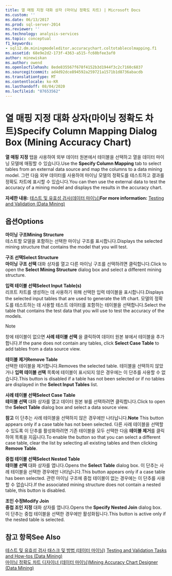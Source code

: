 ```yaml
---
title: 열 매핑 지정 대화 상자 (마이닝 정확도 차트) | Microsoft Docs
ms.custom: ''
ms.date: 06/13/2017
ms.prod: sql-server-2014
ms.reviewer: ''
ms.technology: analysis-services
ms.topic: conceptual
f1_keywords:
- sql12.dm.miningmodeleditor.accuracychart.coltotablecolmapping.f1
ms.assetid: 68e9e2d2-173f-4363-a515-fc60bfee3af0
author: minewiskan
ms.author: owend
ms.openlocfilehash: 8ede835567f678f4152b3d1944f3c2c7160c6837
ms.sourcegitcommit: ad4d92dce894592a259721a1571b1d8736abacdb
ms.translationtype: MT
ms.contentlocale: ko-KR
ms.lasthandoff: 08/04/2020
ms.locfileid: "87653562"
---
```

# <a name="specify-column-mapping-dialog-box-mining-accuracy-chart"></a><span data-ttu-id="3ad80-102">열 매핑 지정 대화 상자(마이닝 정확도 차트)</span><span class="sxs-lookup"><span data-stu-id="3ad80-102">Specify Column Mapping Dialog Box (Mining Accuracy Chart)</span></span>
  <span data-ttu-id="3ad80-103">**열 매핑 지정** 탭을 사용하여 외부 데이터 원본에서 테이블을 선택하고 열을 데이터 마이닝 모델에 매핑할 수 있습니다.</span><span class="sxs-lookup"><span data-stu-id="3ad80-103">Use the **Specify Column Mapping** tab to select tables from an external data source and map the columns to a data mining model.</span></span> <span data-ttu-id="3ad80-104">그런 다음 외부 데이터를 사용하여 마이닝 모델의 정확도를 테스트하고 결과를 정확도 차트에 표시할 수 있습니다.</span><span class="sxs-lookup"><span data-stu-id="3ad80-104">You can then use the external data to test the accuracy of a mining model and displays the results in the accuracy chart.</span></span>  
  
 <span data-ttu-id="3ad80-105">**자세한 내용:** [테스트 및 유효성 검사&#40;데이터 마이닝&#41;](data-mining/testing-and-validation-data-mining.md)</span><span class="sxs-lookup"><span data-stu-id="3ad80-105">**For more information:** [Testing and Validation &#40;Data Mining&#41;](data-mining/testing-and-validation-data-mining.md)</span></span>  
  
## <a name="options"></a><span data-ttu-id="3ad80-106">옵션</span><span class="sxs-lookup"><span data-stu-id="3ad80-106">Options</span></span>  
 <span data-ttu-id="3ad80-107">**마이닝 구조**</span><span class="sxs-lookup"><span data-stu-id="3ad80-107">**Mining Structure**</span></span>  
 <span data-ttu-id="3ad80-108">테스트할 모델을 포함하는 선택한 마이닝 구조를 표시합니다.</span><span class="sxs-lookup"><span data-stu-id="3ad80-108">Displays the selected mining structure that contains the model that you will test.</span></span>  
  
 <span data-ttu-id="3ad80-109">**구조 선택**</span><span class="sxs-lookup"><span data-stu-id="3ad80-109">**Select Structure**</span></span>  
 <span data-ttu-id="3ad80-110">**마이닝 구조 선택** 대화 상자를 열고 다른 마이닝 구조를 선택하려면 클릭합니다.</span><span class="sxs-lookup"><span data-stu-id="3ad80-110">Click to open the **Select Mining Structure** dialog box and select a different mining structure.</span></span>  
  
 <span data-ttu-id="3ad80-111">**입력 테이블 선택**</span><span class="sxs-lookup"><span data-stu-id="3ad80-111">**Select Input Table(s)**</span></span>  
 <span data-ttu-id="3ad80-112">리프트 차트를 생성하는 데 사용하기 위해 선택한 입력 테이블을 표시합니다.</span><span class="sxs-lookup"><span data-stu-id="3ad80-112">Displays the selected input tables that are used to generate the lift chart.</span></span> <span data-ttu-id="3ad80-113">모델의 정확도를 테스트하는 데 사용할 테스트 데이터를 포함하는 테이블을 선택합니다.</span><span class="sxs-lookup"><span data-stu-id="3ad80-113">Select the table that contains the test data that you will use to test the accuracy of the models.</span></span>  
  
> [!NOTE]  
>  <span data-ttu-id="3ad80-114"> 창에 테이블이 없으면 **사례 테이블 선택** 을 클릭하여 데이터 원본 뷰에서 테이블을 추가합니다.</span><span class="sxs-lookup"><span data-stu-id="3ad80-114">If the pane does not contain any tables, click **Select Case Table** to add tables from a data source view.</span></span>  
  
 <span data-ttu-id="3ad80-115">**테이블 제거**</span><span class="sxs-lookup"><span data-stu-id="3ad80-115">**Remove Table**</span></span>  
 <span data-ttu-id="3ad80-116">선택한 테이블을 제거합니다.</span><span class="sxs-lookup"><span data-stu-id="3ad80-116">Removes the selected table.</span></span> <span data-ttu-id="3ad80-117">테이블을 선택하지 않았거나 **입력 테이블 선택** 목록에 테이블이 표시되지 않은 경우에는 이 단추를 사용할 수 없습니다.</span><span class="sxs-lookup"><span data-stu-id="3ad80-117">This button is disabled if a table has not been selected or if no tables are displayed in the **Select Input Tables** list.</span></span>  
  
 <span data-ttu-id="3ad80-118">**사례 테이블 선택**</span><span class="sxs-lookup"><span data-stu-id="3ad80-118">**Select Case Table**</span></span>  
 <span data-ttu-id="3ad80-119">**테이블 선택** 대화 상자를 열고 데이터 원본 뷰를 선택하려면 클릭합니다.</span><span class="sxs-lookup"><span data-stu-id="3ad80-119">Click to open the **Select Table** dialog box and select a data source view.</span></span>  
  
 <span data-ttu-id="3ad80-120">**참고** 이 단추는 사례 테이블을 선택하지 않은 경우에만 나타납니다.</span><span class="sxs-lookup"><span data-stu-id="3ad80-120">**Note** This button appears only if a case table has not been selected.</span></span> <span data-ttu-id="3ad80-121">다른 사례 테이블을 선택할 수 있도록 이 단추를 활성화하려면 기존 테이블을 모두 선택한 다음 **테이블 제거**를 클릭하여 목록을 지웁니다.</span><span class="sxs-lookup"><span data-stu-id="3ad80-121">To enable the button so that you can select a different case table, clear the list by selecting all existing tables and then clicking **Remove Table**.</span></span>  
  
 <span data-ttu-id="3ad80-122">**중첩 테이블 선택**</span><span class="sxs-lookup"><span data-stu-id="3ad80-122">**Select Nested Table**</span></span>  
 <span data-ttu-id="3ad80-123">**테이블 선택** 대화 상자를 엽니다.</span><span class="sxs-lookup"><span data-stu-id="3ad80-123">Opens the **Select Table** dialog box.</span></span> <span data-ttu-id="3ad80-124">이 단추는 사례 테이블을 선택한 경우에만 나타납니다.</span><span class="sxs-lookup"><span data-stu-id="3ad80-124">This button appears only if a case table has been selected.</span></span> <span data-ttu-id="3ad80-125">관련 마이닝 구조에 중첩 테이블이 없는 경우에는 이 단추를 사용할 수 없습니다.</span><span class="sxs-lookup"><span data-stu-id="3ad80-125">If the associated mining structure does not contain a nested table, this button is disabled.</span></span>  
  
 <span data-ttu-id="3ad80-126">**조인 수정**</span><span class="sxs-lookup"><span data-stu-id="3ad80-126">**Modify Join**</span></span>  
 <span data-ttu-id="3ad80-127">**중첩 조인 지정** 대화 상자를 엽니다.</span><span class="sxs-lookup"><span data-stu-id="3ad80-127">Opens the **Specify Nested Join** dialog box.</span></span> <span data-ttu-id="3ad80-128">이 단추는 중첩 테이블을 선택한 경우에만 활성화됩니다.</span><span class="sxs-lookup"><span data-stu-id="3ad80-128">This button is active only if the nested table is selected.</span></span>  
  
## <a name="see-also"></a><span data-ttu-id="3ad80-129">참고 항목</span><span class="sxs-lookup"><span data-stu-id="3ad80-129">See Also</span></span>  
 <span data-ttu-id="3ad80-130">[테스트 및 유효성 검사 태스크 및 방법 &#40;데이터 마이닝&#41;](data-mining/testing-and-validation-tasks-and-how-tos-data-mining.md) </span><span class="sxs-lookup"><span data-stu-id="3ad80-130">[Testing and Validation Tasks and How-tos &#40;Data Mining&#41;](data-mining/testing-and-validation-tasks-and-how-tos-data-mining.md) </span></span>  
 [<span data-ttu-id="3ad80-131">마이닝 정확도 차트 디자이너 &#40;데이터 마이닝&#41;</span><span class="sxs-lookup"><span data-stu-id="3ad80-131">Mining Accuracy Chart Designer &#40;Data Mining&#41;</span></span>](mining-accuracy-chart-designer-data-mining.md)  
  
  
